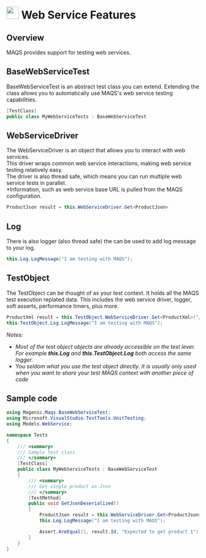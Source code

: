 # <img src="resources/maqslogo.ico" height="32" width="32"> Web Service Features

## Overview
MAQS provides support for testing web services.  

## BaseWebServiceTest
BaseWebServiceTest is an abstract test class you can extend.  Extending the class allows you to automatically use MAQS's web service testing capabilities.
```csharp
[TestClass]
public class MyWebServiceTests : BaseWebServiceTest
```

## WebServiceDriver
The WebServiceDriver is an object that allows you to interact with web services.  
This driver wraps common web service interactions, making web service testing relatively easy.  
The driver is also thread safe, which means you can run multiple web service tests in parallel.  
*Information, such as web service base URL is pulled from the MAQS configuration.
```csharp
ProductJson result = this.WebServiceDriver.Get<ProductJson>
```
## Log
There is also logger (also thread safe) the can be used to add log message to your log.
```csharp
this.Log.LogMessage("I am testing with MAQS");
```
## TestObject
The TestObject can be thought of as your test context.  It holds all the MAQS test execution replated data.  This includes the web service driver, logger, soft asserts, performance timers, plus more.
```csharp
ProductXml result = this.TestObject.WebServiceDriver.Get<ProductXml>("/api/XML_JSON/GetProduct/1", "application/xml", false);
this.TestObject.Log.LogMessage("I am testing with MAQS");
```
*Notes:*  
* *Most of the test object objects are already accessible on the test lever. For example **this.Log** and **this.TestObject.Log** both access the same logger.*
* *You seldom what you use the test object directly.  It is usually only used when you want to share your test MAQS context with another piece of code*

## Sample code
```csharp
using Magenic.Maqs.BaseWebServiceTest;
using Microsoft.VisualStudio.TestTools.UnitTesting;
using Models.WebService;

namespace Tests
{
    /// <summary>
    /// Sample test class
    /// </summary>
    [TestClass]
    public class MyWebServiceTests : BaseWebServiceTest
    {
        /// <summary>
        /// Get single product as Json
        /// </summary>
        [TestMethod]
        public void GetJsonDeserialized()
        {
            ProductJson result = this.WebServiceDriver.Get<ProductJson>("/api/XML_JSON/GetProduct/1", "application/json", false);
            this.Log.LogMessage("I am testing with MAQS");

            Assert.AreEqual(1, result.Id, "Expected to get product 1");
        }
    }
}
```